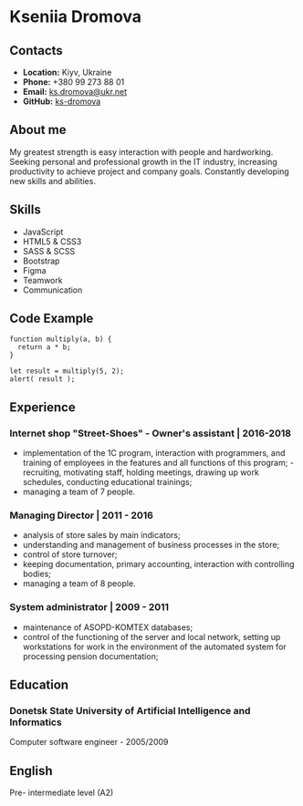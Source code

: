 # Kseniia Dromova

## Contacts

* **Location:** Kiyv, Ukraine
* **Phone:** +380 99 273 88 01
* **Email:** ks.dromova@ukr.net
* **GitHub:** [ks-dromova](https://app.rs.school/profile)

## About me

My greatest strength is easy interaction
with people and hardworking. Seeking
personal and professional growth in the
IT industry, increasing productivity to
achieve project and company goals.
Constantly developing new skills and
abilities.

## Skills

- JavaScript
- HTML5 & CSS3
- SASS & SCSS
- Bootstrap
- Figma
- Teamwork
- Communication

## Code Example

```
function multiply(a, b) {
  return a * b;
}

let result = multiply(5, 2);
alert( result );
```
## Experience
### Internet shop "Street-Shoes" - Owner's assistant | 2016-2018
- implementation of the 1C program, interaction with
programmers, and training of employees in the
features and all functions of this program;
-recruiting, motivating staff, holding meetings,
drawing up work schedules, conducting educational
trainings;
- managing a team of 7 people.
### Managing Director | 2011 - 2016
- analysis of store sales by main indicators;
- understanding and management of business
processes in the store;
- control of store turnover;
- keeping documentation, primary accounting,
interaction with controlling bodies;
- managing a team of 8 people.
### System administrator | 2009 - 2011
- maintenance of ASOPD-KOMTEX databases;
- control of the functioning of the server and local
network, setting up workstations for work in the
environment of the automated system for processing
pension documentation;

## Education
### Donetsk State University of Artificial Intelligence and Informatics
Computer software engineer -
2005/2009

## English
Pre- intermediate level (A2)
